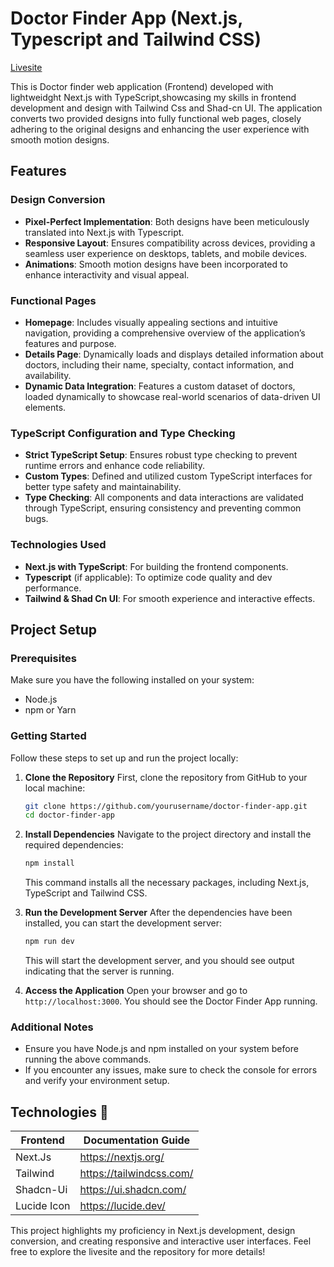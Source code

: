 # Doctor Finder App (Next.js, Typescript and Tailwind CSS)

[Livesite](https://doctorhelp.vercel.app/)

This is Doctor finder web application (Frontend) developed with lightweidght Next.js with TypeScript,showcasing my skills in frontend development and design with Tailwind Css and Shad-cn UI. The application converts two provided designs into fully functional web pages, closely adhering to the original designs and enhancing the user experience with smooth motion designs.

## Features

### Design Conversion
- **Pixel-Perfect Implementation**: Both designs have been meticulously translated into Next.js with Typescript.
- **Responsive Layout**: Ensures compatibility across devices, providing a seamless user experience on desktops, tablets, and mobile devices.
- **Animations**: Smooth motion designs have been incorporated to enhance interactivity and visual appeal.

### Functional Pages
- **Homepage**: Includes visually appealing sections and intuitive navigation, providing a comprehensive overview of the application’s features and purpose.
- **Details Page**: Dynamically loads and displays detailed information about doctors, including their name, specialty, contact information, and availability.
- **Dynamic Data Integration**: Features a custom dataset of doctors, loaded dynamically to showcase real-world scenarios of data-driven UI elements.

### TypeScript Configuration and Type Checking
- **Strict TypeScript Setup**: Ensures robust type checking to prevent runtime errors and enhance code reliability.
- **Custom Types**: Defined and utilized custom TypeScript interfaces for better type safety and maintainability.
- **Type Checking**: All components and data interactions are validated through TypeScript, ensuring consistency and preventing common bugs.

### Technologies Used
- **Next.js with TypeScript**: For building the frontend components.
- **Typescript** (if applicable): To optimize code quality and dev performance.
- **Tailwind & Shad Cn UI**: For smooth experience and interactive effects.


## Project Setup

### Prerequisites
Make sure you have the following installed on your system:
- Node.js
- npm or Yarn

### Getting Started
Follow these steps to set up and run the project locally:

1. **Clone the Repository**
   First, clone the repository from GitHub to your local machine:

   ```bash
   git clone https://github.com/yourusername/doctor-finder-app.git
   cd doctor-finder-app
   ```

2. **Install Dependencies**
   Navigate to the project directory and install the required dependencies:

   ```bash
   npm install
   ```
   This command installs all the necessary packages, including Next.js, TypeScript and Tailwind CSS.

3. **Run the Development Server**
   After the dependencies have been installed, you can start the development server:

   ```bash
   npm run dev
   ```
   This will start the development server, and you should see output indicating that the server is running.

4. **Access the Application**
   Open your browser and go to `http://localhost:3000`. You should see the Doctor Finder App running.

### Additional Notes
- Ensure you have Node.js and npm installed on your system before running the above commands.
- If you encounter any issues, make sure to check the console for errors and verify your environment setup.

## Technologies 🚩

| Frontend | Documentation Guide |
| ------ | ------ |
| Next.Js | https://nextjs.org/|
| Tailwind | https://tailwindcss.com/ |
| Shadcn-Ui |https://ui.shadcn.com/|
| Lucide Icon | https://lucide.dev/ |


This project highlights my proficiency in Next.js development, design conversion, and creating responsive and interactive user interfaces. Feel free to explore the livesite and the repository for more details!

